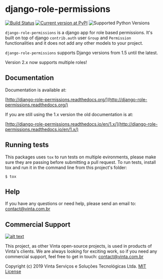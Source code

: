 # django-role-permissions

[![Build Status](https://github.com/vintasoftware/django-role-permissions/actions/workflows/tests.yml/badge.svg)](https://github.com/bornhack/bornhack-website/actions)
[![Current version at PyPI](https://img.shields.io/pypi/v/django-role-permissions.svg)](https://pypi.python.org/pypi/django-role-permissions)
![Supported Python Versions](https://img.shields.io/pypi/pyversions/django-role-permissions.svg)

``django-role-permissions`` is a django app for role based permissions. It's built on top of django ``contrib.auth`` user ```Group``` and ``Permission`` functionalities and it does not add any other models to your project.  

``django-role-permissions`` supports Django versions from 1.5 until the latest.

Version 2.x now supports multiple roles!

## Documentation

Documentation is available at:

[http://django-role-permissions.readthedocs.org/](http://django-role-permissions.readthedocs.org/)

If you are still using the 1.x version the old documentation is at:

[http://django-role-permissions.readthedocs.io/en/1.x/](http://django-role-permissions.readthedocs.io/en/1.x/)

## Running tests

This packages uses `tox` to run tests on multiple evironments, please make sure they are passing before submitting a pull request.
To run tests, install tox and run it in the command line from this project's folder:

``$ tox``

## Help

If you have any questions or need help, please send an email to: contact@vinta.com.br

## Commercial Support
[![alt text](https://avatars2.githubusercontent.com/u/5529080?s=80&v=4 "Vinta Logo")](https://vintasoftware.com)

This project, as other Vinta open-source projects, is used in products of Vinta's clients. We are always looking for exciting work, so if you need any commercial support, feel free to get in touch: contact@vinta.com.br

Copyright (c) 2019 Vinta Serviços e Soluções Tecnológicas Ltda.
[MIT License](LICENSE.txt)

